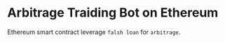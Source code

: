 # Arbitrage Traiding Bot on Ethereum

Ethereum smart contract leverage `falsh loan` for `arbitrage`.
